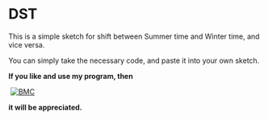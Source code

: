 # DST
This is a simple sketch for shift between Summer time and Winter time, and vice versa.

You can simply take the necessary code, and paste it into your own sketch.

**If you like and use my program, then** 

​       [![BMC](https://www.buymeacoffee.com/assets/img/custom_images/white_img.png)](https://www.buymeacoffee.com/pesor)

**it will be appreciated.**

